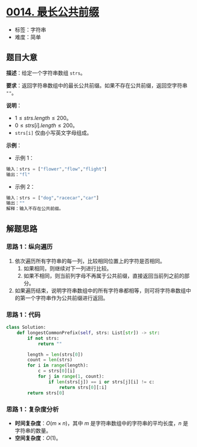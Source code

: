 # [0014. 最长公共前缀](https://leetcode.cn/problems/longest-common-prefix/)

- 标签：字符串
- 难度：简单

## 题目大意

**描述**：给定一个字符串数组 `strs`。

**要求**：返回字符串数组中的最长公共前缀。如果不存在公共前缀，返回空字符串 `""`。

**说明**：

- $1 \le strs.length \le 200$。
- $0 \le strs[i].length \le 200$。
- `strs[i]` 仅由小写英文字母组成。

**示例**：

- 示例 1：

```Python
输入：strs = ["flower","flow","flight"]
输出："fl"
```

- 示例 2：

```Python
输入：strs = ["dog","racecar","car"]
输出：""
解释：输入不存在公共前缀。
```

## 解题思路

### 思路 1：纵向遍历

1. 依次遍历所有字符串的每一列，比较相同位置上的字符是否相同。
   1. 如果相同，则继续对下一列进行比较。
   2. 如果不相同，则当前列字母不再属于公共前缀，直接返回当前列之前的部分。
2. 如果遍历结束，说明字符串数组中的所有字符串都相等，则可将字符串数组中的第一个字符串作为公共前缀进行返回。

### 思路 1：代码

```Python
class Solution:
    def longestCommonPrefix(self, strs: List[str]) -> str:
        if not strs:
            return ""

        length = len(strs[0])
        count = len(strs)
        for i in range(length):
            c = strs[0][i]
            for j in range(1, count):
                if len(strs[j]) == i or strs[j][i] != c:
                    return strs[0][:i]
        return strs[0]
```

### 思路 1：复杂度分析

- **时间复杂度**：$O(m \times n)$，其中 $m$ 是字符串数组中的字符串的平均长度，$n$ 是字符串的数量。
- **空间复杂度**：$O(1)$。